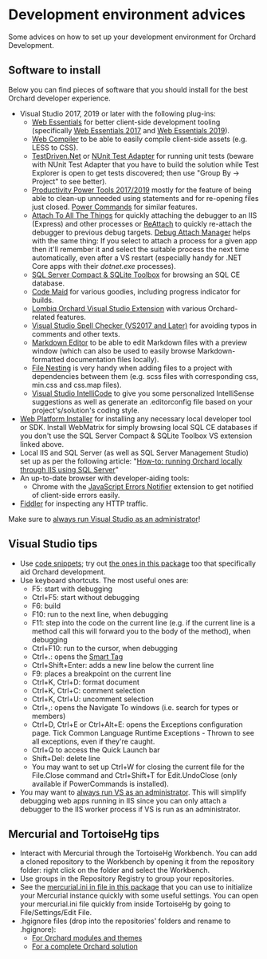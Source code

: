 # Development environment advices



Some advices on how to set up your development environment for Orchard Development.


## Software to install

Below you can find pieces of software that you should install for the best Orchard developer experience.

- Visual Studio 2017, 2019 or later with the following plug-ins:
	- [Web Essentials](http://vswebessentials.com/) for better client-side development tooling (specifically [Web Essentials 2017](https://marketplace.visualstudio.com/items?itemName=MadsKristensen.WebExtensionPack2017) and [Web Essentials 2019](https://marketplace.visualstudio.com/items?itemName=MadsKristensen.WebEssentials2019)).
	- [Web Compiler](https://marketplace.visualstudio.com/items?itemName=MadsKristensen.WebCompiler) to be able to easily compile client-side assets (e.g. LESS to CSS).
	- [TestDriven.Net](http://www.testdriven.net/download.aspx) or [NUnit Test Adapter](https://marketplace.visualstudio.com/items?itemName=NUnitDevelopers.NUnitTestAdapter) for running unit tests (beware with NUnit Test Adapter that you have to build the solution while Test Explorer is open to get tests discovered; then use "Group By -> Project" to see better).
	- [Productivity Power Tools 2017/2019](https://marketplace.visualstudio.com/items?itemName=VisualStudioProductTeam.ProductivityPowerPack2017) mostly for the feature of being able to clean-up unneeded using statements and for re-opening files just closed. [Power Commands](https://marketplace.visualstudio.com/items?itemName=VisualStudioPlatformTeam.PowerCommandsforVisualStudio) for similar features.
	- [Attach To All The Things](https://marketplace.visualstudio.com/items?itemName=thebread.AttachToAllTheThings) for quickly attaching the debugger to an IIS (Express) and other processes or [ReAttach](https://marketplace.visualstudio.com/items?itemName=ErlandR.ReAttach) to quickly re-attach the debugger to previous debug targets. [Debug Attach Manager](https://marketplace.visualstudio.com/items?itemName=ViktarKarpach.DebugAttachManager&ssr=false) helps with the same thing: If you select to attach a process for a given app then it'll remember it and select the suitable process the next time automatically, even after a VS restart (especially handy for .NET Core apps with their *dotnet.exe* processes).
	- [SQL Server Compact & SQLite Toolbox](https://marketplace.visualstudio.com/items?itemName=ErikEJ.SQLServerCompactSQLiteToolbox) for browsing an SQL CE database.
	- [Code Maid](http://www.codemaid.net/) for various goodies, including progress indicator for builds.
	- [Lombiq Orchard Visual Studio Extension](https://marketplace.visualstudio.com/items?itemName=LombiqVisualStudioExtension.LombiqOrchardVisualStudioExtension) with various Orchard-related features.
	- [Visual Studio Spell Checker (VS2017 and Later)](https://marketplace.visualstudio.com/items?itemName=EWoodruff.VisualStudioSpellCheckerVS2017andLater) for avoiding typos in comments and other texts.
	- [Markdown Editor](https://marketplace.visualstudio.com/items?itemName=MadsKristensen.MarkdownEditor) to be able to edit Markdown files with a preview window (which can also be used to easily browse Markdown-formatted documentation files locally).
	- [File Nesting](https://marketplace.visualstudio.com/items?itemName=MadsKristensen.FileNesting) is very handy when adding files to a project with dependencies between them (e.g. scss files with corresponding css, min.css and css.map files).
    - [Visual Studio IntelliCode](https://marketplace.visualstudio.com/items?itemName=VisualStudioExptTeam.VSIntelliCode) to give you some personalized IntelliSense suggestions as well as generate an .editorconfig file based on your project's/solution's coding style.
- [Web Platform Installer](http://www.microsoft.com/web/downloads/platform.aspx) for installing any necessary local developer tool or SDK. Install WebMatrix for simply browsing local SQL CE databases if you don't use the SQL Server Compact & SQLite Toolbox VS extension linked above.
- Local IIS and SQL Server (as well as SQL Server Management Studio) set up as per the following article: "[How-to: running Orchard locally through IIS using SQL Server](http://orcharddojo.net/blog/how-to-running-orchard-locally-through-iis-using-sql-server)"
- An up-to-date browser with developer-aiding tools:
	- Chrome with the [JavaScript Errors Notifier](https://chrome.google.com/webstore/detail/javascript-errors-notifie/jafmfknfnkoekkdocjiaipcnmkklaajd?hl=en) extension to get notified of client-side errors easily.
- [Fiddler](http://www.telerik.com/fiddler) for inspecting any HTTP traffic. 

Make sure to [always run Visual Studio as an administrator](https://stackoverflow.com/a/9654880/220230)!


## Visual Studio tips

- Use [code snippets](http://msdn.microsoft.com/en-us/library/ms165392%28v=vs.80%29.aspx); try out [the ones in this package](../Utilities/VisualStudioSnippets/) too that specifically aid Orchard development.
- Use keyboard shortcuts. The most useful ones are:
	- F5: start with debugging
	- Ctrl+F5: start without debugging
	- F6: build
	- F10: run to the next line, when debugging
	- F11: step into the code on the current line (e.g. if the current line is a method call this will forward you to the body of the method), when debugging
	- Ctrl+F10: run to the cursor, when debugging
	- Ctrl+.: opens the [Smart Tag](http://haacked.com/archive/2008/06/23/visual-studio-smart-tag-expansion-tip.aspx)
	- Ctrl+Shift+Enter: adds a new line below the current line
	- F9: places a breakpoint on the current line
	- Ctrl+K, Ctrl+D: format document
	- Ctrl+K, Ctrl+C: comment selection
	- Ctrl+K, Ctrl+U: uncomment selection
	- Ctrl+,: opens the Navigate To windows (i.e. search for types or members)
	- Ctrl+D, Ctrl+E or Ctrl+Alt+E: opens the Exceptions configuration page. Tick Common Language Runtime Exceptions - Thrown to see all exceptions, even if they're caught.
	- Ctrl+Q to access the Quick Launch bar
	- Shift+Del: delete line
	- You may want to set up Ctrl+W for closing the current file for the File.Close command and Ctrl+Shift+T for Edit.UndoClose (only available if PowerCommands is installed).
- You may want to [always run VS as an administrator](http://stackoverflow.com/a/12859334/220230). This will simplify debugging web apps running in IIS since you can only attach a debugger to the IIS worker process if VS is run as an administrator.


## Mercurial and TortoiseHg tips

- Interact with Mercurial through the TortoiseHg Workbench. You can add a cloned repository to the Workbench by opening it from the repository folder: right click on the folder and select the Workbench.
- Use groups in the Repository Registry to group your repositories.
- See the [mercurial.ini in file in this package](Attachments/mercurial.ini) that you can use to initialize your Mercurial instance quickly with some useful settings. You can open your mercurial.ini file quickly from inside TortoiseHg by going to File/Settings/Edit File.
- .hgignore files (drop into the repositories' folders and rename to .hgignore):
	- [For Orchard modules and themes](Attachments/extensions.hgignore)
	- [For a complete Orchard solution](Attachments/solution.hgignore)

